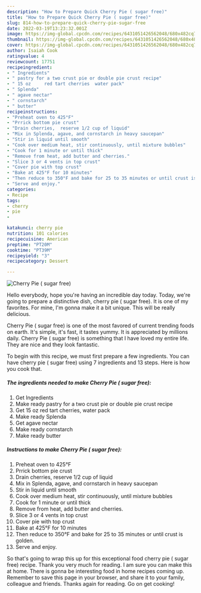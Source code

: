 ```yaml
---
description: "How to Prepare Quick Cherry Pie ( sugar free)"
title: "How to Prepare Quick Cherry Pie ( sugar free)"
slug: 814-how-to-prepare-quick-cherry-pie-sugar-free
date: 2022-03-19T13:23:32.001Z
image: https://img-global.cpcdn.com/recipes/6431051426562048/680x482cq70/cherry-pie-sugar-free-recipe-main-photo.jpg
thumbnail: https://img-global.cpcdn.com/recipes/6431051426562048/680x482cq70/cherry-pie-sugar-free-recipe-main-photo.jpg
cover: https://img-global.cpcdn.com/recipes/6431051426562048/680x482cq70/cherry-pie-sugar-free-recipe-main-photo.jpg
author: Isaiah Cook
ratingvalue: 4
reviewcount: 17751
recipeingredient:
- " Ingredients"
- " pastry for a two crust pie or double pie crust recipe"
- " 15 oz     red tart cherries  water pack"
- " Splenda"
- " agave nectar"
- " cornstarch"
- " butter"
recipeinstructions:
- "Preheat oven to 425°F"
- "Prrick bottom pie crust"
- "Drain cherries,  reserve 1/2 cup of liquid"
- "Mix in Splenda, agave, and cornstarch in heavy saucepan"
- "Stir in liquid until smooth"
- "Cook over medium heat, stir continuously, until mixture bubbles"
- "Cook for 1 minute or until thick"
- "Remove from heat, add butter and cherries."
- "Slice 3 or 4 vents in top crust"
- "Cover pie with top crust"
- "Bake at 425°F for 10 minutes"
- "Then reduce to 350°F and bake for 25 to 35 minutes or until crust is golden."
- "Serve and enjoy."
categories:
- Recipe
tags:
- cherry
- pie
- 

katakunci: cherry pie  
nutrition: 101 calories
recipecuisine: American
preptime: "PT20M"
cooktime: "PT39M"
recipeyield: "3"
recipecategory: Dessert

---
```



![Cherry Pie ( sugar free)](https://img-global.cpcdn.com/recipes/6431051426562048/680x482cq70/cherry-pie-sugar-free-recipe-main-photo.jpg)

Hello everybody, hope you're having an incredible day today. Today, we're going to prepare a distinctive dish, cherry pie ( sugar free). It is one of my favorites. For mine, I'm gonna make it a bit unique. This will be really delicious.

Cherry Pie ( sugar free) is one of the most favored of current trending foods on earth. It's simple, it's fast, it tastes yummy. It is appreciated by millions daily. Cherry Pie ( sugar free) is something that I have loved my entire life. They are nice and they look fantastic.




To begin with this recipe, we must first prepare a few ingredients. You can have cherry pie ( sugar free) using 7 ingredients and 13 steps. Here is how you cook that.

<!--inarticleads1-->

##### The ingredients needed to make Cherry Pie ( sugar free):

1. Get  Ingredients
1. Make ready  pastry for a two crust pie or double pie crust recipe
1. Get  15 oz     red tart cherries,  water pack
1. Make ready  Splenda
1. Get  agave nectar
1. Make ready  cornstarch
1. Make ready  butter




<!--inarticleads2-->

##### Instructions to make Cherry Pie ( sugar free):

1. Preheat oven to 425°F
1. Prrick bottom pie crust
1. Drain cherries,  reserve 1/2 cup of liquid
1. Mix in Splenda, agave, and cornstarch in heavy saucepan
1. Stir in liquid until smooth
1. Cook over medium heat, stir continuously, until mixture bubbles
1. Cook for 1 minute or until thick
1. Remove from heat, add butter and cherries.
1. Slice 3 or 4 vents in top crust
1. Cover pie with top crust
1. Bake at 425°F for 10 minutes
1. Then reduce to 350°F and bake for 25 to 35 minutes or until crust is golden.
1. Serve and enjoy.




So that's going to wrap this up for this exceptional food cherry pie ( sugar free) recipe. Thank you very much for reading. I am sure you can make this at home. There is gonna be interesting food in home recipes coming up. Remember to save this page in your browser, and share it to your family, colleague and friends. Thanks again for reading. Go on get cooking!
